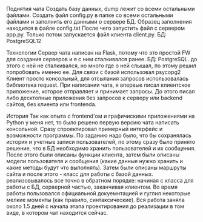 Поднятия чата 
Создать базу данных, dump лежит со всеми остальными файлами.
Создать файл config.py в папке со всеми остальными файлами и заполнить его данными о сервере БД. Образец заполнения находится в файле config.txt
После чего запустить файл с сервером app.py. Только потом запускается файл клиента client.py.
БД: PostgreSQL12

Технологии
Сервер чата написан на Flask, потому что это простой FW для создания серверов и я с ним сталкивался ранее.
БД: PostgreSQL. до этого с ней не сталкивался, но много где о ней слышал, по этому решил попробовать именно ее. Для связи с базой использовал psycopg2
Клиент просто консольный, для отсылания запросов использовалась библиотека request. При написании чата, я впервые писал клиентское приложение, которое отправляет и принимает запросы. До этого писал либо десктопные приложения без запросов к серверу или backend сайтов, без клиента или frontenda.

История
Так как опыта с frontend'ом и графичискими приложениями на Python у меня нет, то было решено первую версию чата написать консольной. Сразу спроектировал примерный интерфейс и возможности программы. По заданию надо было, что бы сохранялась история и учетные записи пользователей, по этому сразу было принято решение, что в БД необходимо хранить пользователей и их сообщения. После этого были описаны функции клиента, затем были описаны модели пользователя и сообщения (какие данные нужно хранить и какие методы будут что выполнять). Затем были описаны маршруты сайта и после этого - класс для работы с базой данных. реализовывалось все точно в обратном порядке: начиная с класса для работы с БД, серверной частью, заканчивая клиентом. Во время работы пользовался официальной докуемнтацией и гуглил некоторые мелкие моменты (как правило, синтаксические). Вся работа заняла около 1.5 дней с начала этапа проектирования до реализации в том виде, в котором чат находится сейчас. 
